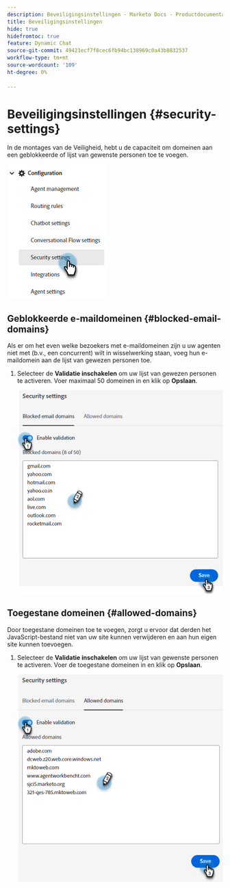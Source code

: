 ```yaml
---
description: Beveiligingsinstellingen - Marketo Docs - Productdocumentatie
title: Beveiligingsinstellingen
hide: true
hidefromtoc: true
feature: Dynamic Chat
source-git-commit: 49421ecf7f8cec6fb94bc138969c0a43b8832537
workflow-type: tm+mt
source-wordcount: '109'
ht-degree: 0%

---
```


# Beveiligingsinstellingen {#security-settings}

In de montages van de Veiligheid, hebt u de capaciteit om domeinen aan een geblokkeerde of lijst van gewenste personen toe te voegen.

![](assets/security-settings-1.png)

## Geblokkeerde e-maildomeinen {#blocked-email-domains}

Als er om het even welke bezoekers met e-maildomeinen zijn u uw agenten niet met (b.v., een concurrent) wilt in wisselwerking staan, voeg hun e-maildomein aan de lijst van gewezen personen toe.

1. Selecteer de **Validatie inschakelen** om uw lijst van gewezen personen te activeren. Voer maximaal 50 domeinen in en klik op **Opslaan**.

   ![](assets/security-settings-2.png)

## Toegestane domeinen {#allowed-domains}

Door toegestane domeinen toe te voegen, zorgt u ervoor dat derden het JavaScript-bestand niet van uw site kunnen verwijderen en aan hun eigen site kunnen toevoegen.

1. Selecteer de **Validatie inschakelen** om uw lijst van gewenste personen te activeren. Voer de toegestane domeinen in en klik op **Opslaan**.

   ![](assets/security-settings-3.png)
